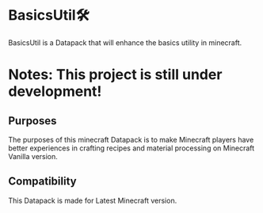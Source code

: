 ﻿# BasicsUtil🛠️
BasicsUtil is a Datapack that will enhance the basics utility in minecraft.
# Notes: This project is still under development!
## Purposes
The purposes of this minecraft Datapack is to make Minecraft players have better experiences in crafting recipes and material processing on Minecraft Vanilla version.

## Compatibility
This Datapack is made for Latest Minecraft version.
